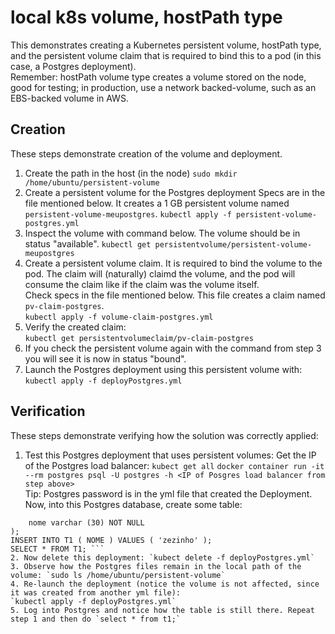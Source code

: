 # local k8s volume, hostPath type
This demonstrates creating a Kubernetes persistent volume, hostPath type, and the persistent volume claim that is required to bind this to a pod (in this case, a Postgres deployment).  
Remember: hostPath volume type creates a volume stored on the node, good for testing; in production, use a network backed-volume, such as an EBS-backed volume in AWS.  
## Creation
These steps demonstrate creation of the volume and deployment. 
1. Create the path in the host (in the node)
`sudo mkdir /home/ubuntu/persistent-volume`
2. Create a persistent volume for the Postgres deployment
Specs are in the file mentioned below. It creates a 1 GB persistent volume named `persistent-volume-meupostgres`.
`kubectl apply -f persistent-volume-postgres.yml`
3. Inspect the volume with command below. The volume should be in status "available". 
`kubectl get persistentvolume/persistent-volume-meupostgres`
4. Create a persistent volume claim.
It is required to bind the volume to the pod. The claim will (naturally) claimd the volume, and the pod will consume the claim like if the claim was the volume itself.  
Check specs in the file mentioned below. This file creates a claim named `pv-claim-postgres`.  
`kubectl apply -f volume-claim-postgres.yml`
5. Verify the created claim:  
`kubectl get persistentvolumeclaim/pv-claim-postgres`
6. If you check the persistent volume again with the command from step 3 you will see it is now in status "bound". 
7. Launch the Postgres deployment using this persistent volume with:  
`kubectl apply -f deployPostgres.yml`
## Verification  
These steps demonstrate verifying how the solution was correctly applied:  
1. Test this Postgres deployment that uses persistent volumes:
Get the IP of the Postgres load balancer: `kubect get all`
`docker container run -it --rm postgres psql -U postgres -h <IP of Posgres load balancer from step above>`  
Tip: Postgres password is in the yml file that created the Deployment.  
Now, into this Postgres database, create some table:  
```CREATE TABLE t1 (
    nome varchar (30) NOT NULL
);
INSERT INTO T1 ( NOME ) VALUES ( 'zezinho' );
SELECT * FROM T1; ```
2. Now delete this deployment: `kubect delete -f deployPostgres.yml`  
3. Observe how the Postgres files remain in the local path of the volume: `sudo ls /home/ubuntu/persistent-volume`
4. Re-launch the deployment (notice the volume is not affected, since it was created from another yml file):  
`kubectl apply -f deployPostgres.yml`
5. Log into Postgres and notice how the table is still there. Repeat step 1 and then do `select * from t1;`

